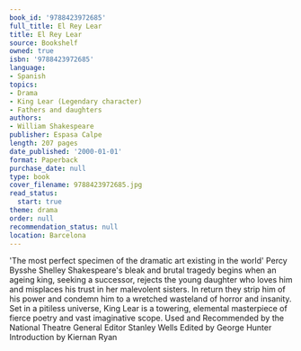 ```yaml
---
book_id: '9788423972685'
full_title: El Rey Lear
title: El Rey Lear
source: Bookshelf
owned: true
isbn: '9788423972685'
language:
- Spanish
topics:
- Drama
- King Lear (Legendary character)
- Fathers and daughters
authors:
- William Shakespeare
publisher: Espasa Calpe
length: 207 pages
date_published: '2000-01-01'
format: Paperback
purchase_date: null
type: book
cover_filename: 9788423972685.jpg
read_status:
  start: true
theme: drama
order: null
recommendation_status: null
location: Barcelona
---
```

'The most perfect specimen of the dramatic art existing in the world' Percy Bysshe Shelley
Shakespeare's bleak and brutal tragedy begins when an ageing king, seeking a successor, rejects the young daughter who loves him and misplaces his trust in her malevolent sisters. In return they strip him of his power and condemn him to a wretched wasteland of horror and insanity. Set in a pitiless universe, King Lear is a towering, elemental masterpiece of fierce poetry and vast imaginative scope.
Used and Recommended by the National Theatre
General Editor Stanley Wells
Edited by George Hunter
Introduction by Kiernan Ryan

